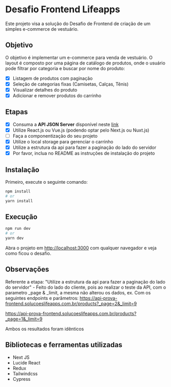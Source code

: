 # Desafio Frontend Lifeapps
<p>
Este projeto visa a solução do Desafio de Frontend de criação de um simples e-commerce de vestuário.
</p>

## Objetivo
O objetivo é implementar um e-commerce para venda de vestuário. O layout é composto por uma página de catálogo de produtos, onde o usuário pode filtrar por categoria e buscar por nome do produto:
- [X] Listagem de produtos com paginação
- [X] Seleção de categorias fixas (Camisetas, Calças, Tênis)
- [X] Visualizar detalhes do produto
- [X] Adicionar e remover produtos do carrinho

## Etapas
- [X] Consuma a **API JSON Server** disponível neste [link](https://api-prova-frontend.solucoeslifeapps.com.br/)
- [X] Utilize React.js ou Vue.js (podendo optar pelo Next.js ou Nuxt.js)
- [ ] Faça a componentização do seu projeto
- [X] Utilize o local storage para gerenciar o carrinho
- [X] Utilize a estrutura da api para fazer a paginação do lado do servidor
- [X] Por favor, inclua no README as instruções de instalação do projeto

## Instalação

Primeiro, execute o seguinte comando:

```bash
npm install
# or
yarn install
```

## Execução
```bash
npm run dev
# or
yarn dev
```

Abra o projeto em [http://localhost:3000](http://localhost:3000) com qualquer navegador e veja como ficou o desafio.

## Observações
Referente a etapa: "Utilize a estrutura da api para fazer a paginação do lado do servidor" - Feito do lado do cliente, pois ao realizar o teste da
API, com o parametro _page & _limit, a mesma não alterou os dados, ex.
Com os seguintes endpoints e parâmetros:
https://api-prova-frontend.solucoeslifeapps.com.br/products?_page=2&_limit=9

https://api-prova-frontend.solucoeslifeapps.com.br/products?_page=1&_limit=9

Ambos os resultados foram idênticos

## Bibliotecas e ferramentas utilizadas
<ul>
    <li>Next JS</li>
    <li>Lucide React</li>
    <li>Redux</li>
    <li>Tailwindcss</li>
    <li>Cypress</li>
</ul>